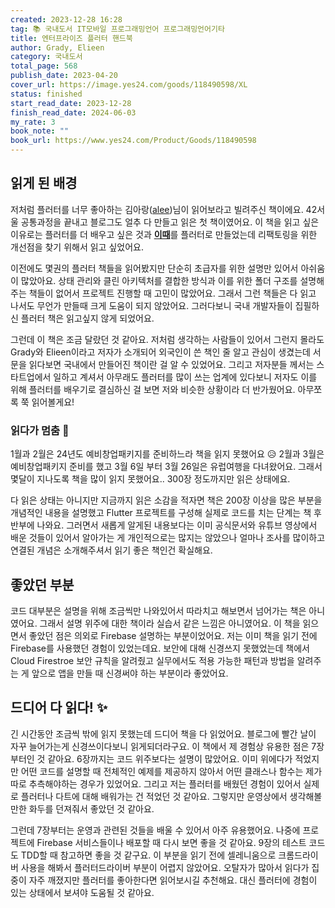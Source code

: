 ```yaml
---
created: 2023-12-28 16:28
tag: 📚 국내도서 IT모바일 프로그래밍언어 프로그래밍언어기타
title: 엔터프라이즈 플러터 핸드북
author: Grady, Elieen
category: 국내도서
total_page: 568
publish_date: 2023-04-20
cover_url: https://image.yes24.com/goods/118490598/XL
status: finished
start_read_date: 2023-12-28
finish_read_date: 2024-06-03
my_rate: 3
book_note: ""
book_url: https://www.yes24.com/Product/Goods/118490598
---
```

## 읽게 된 배경
저처럼 플러터를 너무 좋아하는 김아랑([alee](https://profile.intra.42.fr/users/alee))님이 읽어보라고 빌려주신 책이에요. 42서울 공통과정을 끝내고 블로그도 얼추 다 만들고 읽은 첫 책이였어요. 이 책을 읽고 싶은 이유로는 플러터를 더 배우고 싶은 것과 [**이때**](https://ittae.com/)를 플러터로 만들었는데 리팩토링을 위한 개선점을 찾기 위해서 읽고 싶었어요.

이전에도 몇권의 플러터 책들을 읽어봤지만 단순히 초급자를 위한 설명만 있어서 아쉬움이 많았아요. 상태 관리와 클린 아키텍처를 결합한 방식과 이를 위한 폴더 구조를 설명해주는 책들이 없어서 프로젝트 진행할 때 고민이 많았어요. 그래서 그런 책들은 다 읽고 나서도 무언가 만들때 크게 도움이 되지 않았어요. 그러다보니 국내 개발자들이 집필하신 플러터 책은 읽고싶지 않게 되었어요.

그런데 이 책은 조금 달랐던 것 같아요. 저처럼 생각하는 사람들이 있어서 그런지 몰라도 Grady와 Elieen이라고 저자가 소개되어 외국인이 쓴 책인 줄 알고 관심이 생겼는데 서문을 읽다보면 국내에서 만들어진 책이란 걸 알 수 있었어요. 그리고 저자분들 께서는 스타트업에서 일하고 계셔서 아무래도 플러터를 많이 쓰는 업계에 있다보니 저자도 이를 위해 플러터를 배우기로 결심하신 걸 보면 저와 비슷한 상황이라 더 반가웠어요. 아무쪼록 쭉 읽어볼게요!
### 읽다가 멈춤 🥲
1월과 2월은 24년도 예비창업패키지를 준비하느라 책을 읽지 못했어요 😥 
2월과 3월은 예비창업패키지 준비를 했고 3월 6일 부터 3월 26일은 유럽여행을 다녀왔어요.
그래서 몇달이 지나도록 책을 많이 읽지 못했어요.. 300장 정도까지만 읽은 상태에요.

다 읽은 상태는 아니지만 지금까지 읽은 소감을 적자면 책은 200장 이상을 많은 부분을 개념적인 내용을 설명했고 Flutter 프로젝트를 구성해 실제로 코드를 치는 단계는 책 후반부에 나와요. 그러면서 새롭게 알게된 내용보다는 이미 공식문서와 유튜브 영상에서 배운 것들이 있어서 알아가는 게 개인적으로는 많지는 않았으나 얼마나 조사를 많이하고 연결된 개념은 소개해주셔서 읽기 좋은 책인건 확실해요.
## 좋았던 부분
코드 대부분은 설명을 위해 조금씩만 나와있어서 따라치고 해보면서 넘어가는 책은 아니였어요. 그래서 설명 위주에 대한 책이라 실습서 같은 느낌은 아니였어요. 이 책을 읽으면서 좋았던 점은 의외로 Firebase 설명하는 부분이었어요. 저는 이미 책을 읽기 전에 Firebase를 사용했던 경험이 있었는데요. 보안에 대해 신경쓰지 못했었는데 책에서 Cloud Firestroe 보안 규칙을 알려줬고 실무에서도 적용 가능한 패턴과 방법을 알려주는 게 앞으로 앱을 만들 때 신경써야 하는 부분이라 좋았어요.

## 드디어 다 읽다! ✨
긴 시간동안 조금씩 밖에 읽지 못했는데 드디어 책을 다 읽었어요. 블로그에 빨간 날이 자꾸 늘어가는게 신경쓰이다보니 읽게되더라구요. 
이 책에서 제 경험상 유용한 점은 7장부터인 것 같아요. 6장까지는 코드 위주보다는 설명이 많았어요. 이미 위에다가 적었지만 어떤 코드를 설명할 때 전체적인 예제를 제공하지 않아서 어떤 클래스나 함수는 제가 따로 추측해야하는 경우가 있었어요. 그리고 저는 플러터를 배웠던 경험이 있어서 실제로 플러터나 다트에 대해 배워가는 건 적었던 것 같아요. 그렇지만 운영상에서 생각해볼만한 화두를 던져줘서 좋았던 것 같아요.

그런데 7장부터는 운영과 관련된 것들을 배울 수 있어서 아주 유용했어요. 나중에 프로젝트에 Firebase 서비스들이나 배포할 때 다시 보면 좋을 것 같아요.
9장의 테스트 코드도 TDD할 때 참고하면 좋을 것 같구요. 이 부분을 읽기 전에 셀레니움으로 크롬드라이버 사용을 해봐서 플러터드라이버 부분이 어렵지 않았어요.
오탈자가 많아서 읽다가 집중이 자주 깨졌지만 플러터를 좋아한다면 읽어보시길 추천해요. 대신 플러터에 경험이 있는 상태에서 보셔야 도움될 것 같아요.